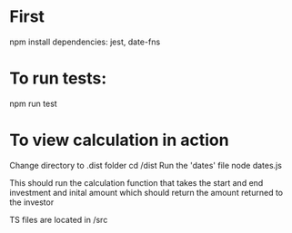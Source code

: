 # First

npm install
dependencies: jest, date-fns

# To run tests:

npm run test

# To view calculation in action

Change directory to .dist folder
cd /dist
Run the 'dates' file
node dates.js

This should run the calculation function that takes the start and end investment and inital amount which should return the amount returned to the investor

TS files are located in /src
